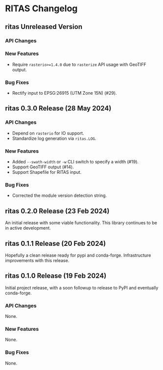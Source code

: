 <!-- markdownlint-configure-file {"MD024": { "siblings_only": true } } -->
# RITAS Changelog

## ritas Unreleased Version

### API Changes

### New Features

- Require `rasterio>=1.4.0` due to `rasterize` API usage with GeoTIFF output.

### Bug Fixes

- Rectify input to EPSG:26915 (UTM Zone 15N) (#29).

## ritas 0.3.0 Release (28 May 2024)

### API Changes

- Depend on `rasterio` for IO support.
- Standardize log generation via `ritas.LOG`.

### New Features

- Added `--swath-width` or `-w` CLI switch to specify a width (#19).
- Support GeoTIFF output (#14).
- Support Shapefile for RITAS input.

### Bug Fixes

- Corrected the module version detection string.

## ritas 0.2.0 Release (23 Feb 2024)

An initial release with some viable functionality.  This library continues to
be in active development.

## ritas 0.1.1 Release (20 Feb 2024)

Hopefully a clean release ready for pypi and conda-forge.  Infrastructure
improvements with this release.

## ritas 0.1.0 Release (19 Feb 2024)

Initial project release, with a soon followup to release to PyPI and eventually
conda-forge.

### API Changes

None.

### New Features

None.

### Bug Fixes

None.
